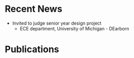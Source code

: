 # Recent News
* Invited to judge senior year design project
    * ECE department, University of Michigan - DEarborn
    

# Publications
